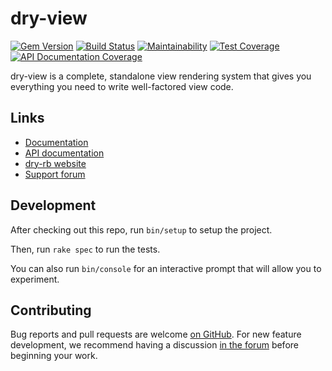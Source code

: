 # dry-view

[![Gem Version](https://img.shields.io/gem/v/dry-view.svg)][gem]
[![Build Status](https://github.com/dry-rb/dry-monads/workflows/ci/badge.svg)][ci]
[![Maintainability](https://api.codeclimate.com/v1/badges/de81a8026a2e7f64e4df/maintainability)][maint]
[![Test Coverage](https://api.codeclimate.com/v1/badges/de81a8026a2e7f64e4df/test_coverage)][cov]
[![API Documentation Coverage](http://inch-ci.org/github/dry-rb/dry-view.svg)][inch]

dry-view is a complete, standalone view rendering system that gives you
everything you need to write well-factored view code.

## Links

* [Documentation][docs]
* [API documentation][api]
* [dry-rb website][website]
* [Support forum][support]

## Development

After checking out this repo, run `bin/setup` to setup the project.

Then, run `rake spec` to run the tests.

You can also run `bin/console` for an interactive prompt that will allow you to experiment.

## Contributing

Bug reports and pull requests are welcome [on GitHub][repo]. For new feature
development, we recommend having a discussion [in the forum][support] before
beginning your work.

<!-- Links -->
[docs]: https://dry-rb.org/gems/dry-view
[api]: https://www.rubydoc.info/github/dry-rb/dry-view
[website]: https://dry-rb.org/
[support]: https://discourse.dry-rb.org/
[repo]: https://github.com/dry-rb/dry-view

<!-- Badge links -->
[gitter]: https://gitter.im/dry-rb/chat
[gem]: https://rubygems.org/gems/dry-view
[ci]: https://github.com/dry-rb/dry-monads/actions?query=workflow%3Aci
[maint]: https://codeclimate.com/github/dry-rb/dry-view/maintainability
[cov]: https://codeclimate.com/github/dry-rb/dry-view/test_coverage
[inch]: http://inch-ci.org/github/dry-rb/dry-view
